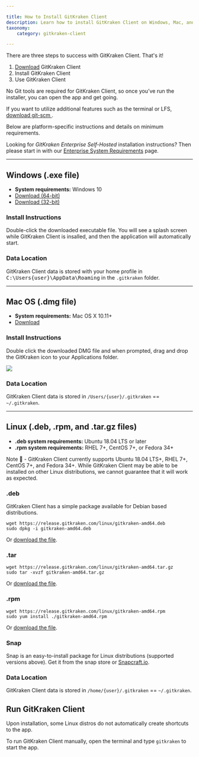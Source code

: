 ```yaml
---

title: How to Install GitKraken Client 
description: Learn how to install GitKraken Client on Windows, Mac, and Linux.
taxonomy:
    category: gitkraken-client

---
```


There are three steps to success with GitKraken Client. That's it!

1. [Download](https://gitkraken.com/download) GitKraken Client
2. Install GitKraken Client
3. Use GitKraken Client

No Git tools are required for GitKraken Client, so once you’ve run the installer, you can open the app and get going.

If you want to utilize additional features such as the terminal or LFS, <a href='https://git-scm.com/' target="_blank">download git-scm </a>.


Below are platform-specific instructions and details on minimum requirements.

<div class='callout callout--basic'>
    <p>Looking for <em>GitKraken Enterprise Self-Hosted</em> installation instructions? Then please start in with our <a href="/enterprise/system-requirements">Enterprise System Requirements</a> page. </p>
</div>

***
## Windows (.exe file)
* **System requirements:** Windows 10
* [Download (64-bit)](https://gitkraken.com/download/windows64)
* [Download (32-bit)](https://gitkraken.com/download/windows)

### Install Instructions
Double-click the downloaded executable file. You will see a splash screen while GitKraken Client is insalled, and then the application will automatically start.

### Data Location
GitKraken Client data is stored with your home profile in <kbd>C:\Users\{user}\AppData\Roaming</kbd> in the `.gitkraken` folder.

***
## Mac OS (.dmg file)
* **System requirements:** Mac OS X 10.11+
* [Download](https://gitkraken.com/download/mac)

### Install Instructions
Double click the downloaded DMG file and when prompted, drag and drop the GitKraken icon to your Applications folder.

<img src="/wp-content/uploads/mac-install.png" class="img-responsive center img-bordered">

### Data Location
GitKraken Client data is stored in `/Users/{user}/.gitkraken` == `~/.gitkraken`.

***
## Linux (.deb, .rpm, and .tar.gz files)
* **.deb system requirements:** Ubuntu 18.04 LTS or later
* **.rpm system requirements:** RHEL 7+, CentOS 7+, or Fedora 34+

<div class='callout callout--warning'>
    <p>Note 📝 - GitKraken Client currently supports Ubuntu 18.04 LTS+, RHEL 7+, CentOS 7+, and Fedora 34+. While GitKraken Client may be able to be installed on other Linux distributions, we cannot guarantee that it will work as expected.</p>
</div>

### .deb
GitKraken Client has a simple package available for Debian based distributions.
```
wget https://release.gitkraken.com/linux/gitkraken-amd64.deb
sudo dpkg -i gitkraken-amd64.deb
```
Or [download the file](https://gitkraken.com/download/linux-deb).

### .tar
```
wget https://release.gitkraken.com/linux/gitkraken-amd64.tar.gz
sudo tar -xvzf gitkraken-amd64.tar.gz
```
Or [download the file](https://gitkraken.com/download/linux-gzip).

### .rpm
```
wget https://release.gitkraken.com/linux/gitkraken-amd64.rpm
sudo yum install ./gitkraken-amd64.rpm
```
Or [download the file](https://gitkraken.com/download/linux-rpm).

### Snap

Snap is an easy-to-install package for Linux distributions (supported versions above). Get it from the snap store or [Snapcraft.io](https://snapcraft.io/gitkraken).

### Data Location
GitKraken Client data is stored in `/home/{user}/.gitkraken` == `~/.gitkraken`.

## Run GitKraken Client

Upon installation, some Linux distros do not automatically create shortcuts to the app.

To run GitKraken Client manually, open the terminal and type `gitkraken` to start the app.

